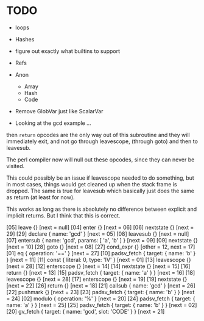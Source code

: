 <!----------------------------------------------------------------------------->
# TODO
<!----------------------------------------------------------------------------->

- loops

- Hashes
- figure out exactly what builtins to support


- Refs
- Anon
    - Array
    - Hash
    - Code



<!----------------------------------------------------------------------------->

- Remove GlobVar just like ScalarVar

<!----------------------------------------------------------------------------->

- Looking at the gcd example ...

then `return` opcodes are the only way out of this subroutine
and they will immediately exit, and not go through leavescope, 
(through goto) and then to leavesub. 

The perl compiler now will null out these opcodes, since 
they can never be visited. 

This could possibly be an issue if leavescope needed to do 
something, but in most cases, things would get cleaned up
when the stack frame is dropped. The same is true for leavesub
which basically just does the same as return (at least for now).

This works as long as there is absolutely no difference between 
explicit and implicit returns. But I think that this is correct. 

  [05]  leave {} [next = null]
  [04]    enter {} [next = 06]
  [06]    nextstate {} [next = 29]
  [29]    declare { name: 'gcd' } [next = 05]
  [08]      leavesub {} [next = null]
  [07]        entersub { name: 'gcd', params: [ 'a', 'b' ] } [next = 09]
  [09]        nextstate {} [next = 10]
  [28]        goto {} [next = 08]
  [27]          cond_expr {} [other = 12, next = 17]
  [01]            eq { operation: '==' } [next = 27]
  [10]              padsv_fetch { target: { name: 'b' } } [next = 11]
  [11]              const { literal: 0, type: 'IV' } [next = 01]
  [13]            leavescope {} [next = 28]
  [12]              enterscope {} [next = 14]
  [14]              nextstate {} [next = 15]
  [16]              return {} [next = 13]
  [15]                padsv_fetch { target: { name: 'a' } } [next = 16]
  [18]            leavescope {} [next = 28]
  [17]              enterscope {} [next = 19]
  [19]              nextstate {} [next = 22]
  [26]              return {} [next = 18]
  [21]                callsub { name: 'gcd' } [next = 26]
  [22]                  pushmark {} [next = 23]
  [23]                  padsv_fetch { target: { name: 'b' } } [next = 24]
  [02]                  modulo { operation: '%' } [next = 20]
  [24]                    padsv_fetch { target: { name: 'a' } } [next = 25]
  [25]                    padsv_fetch { target: { name: 'b' } } [next = 02]
  [20]                  gv_fetch { target: { name: 'gcd', slot: 'CODE' } } [next = 21]
